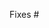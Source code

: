 <!-- 0. 🎉 Thank you for submitting a PR! -->

<!-- 1. Does this close any open issues? Please list them below. -->

<!-- Keep in mind that new features have a better chance of being merged fast if
they were first discussed and designed with the maintainers. If there is no
corresponding issue, please consider opening one for discussion first! -->

Fixes #

<!-- 2. Describe the changes introduced in this pull request. -->
<!--    Include any context necessary for understanding the PR's purpose. -->

<!-- 3. Before submitting, please make sure that you have:
  - reviewed the OpenZeppelin Contributor Guidelines
    (https://github.com/OpenZeppelin/openzeppelin-contracts/blob/master/CONTRIBUTING.md),
  - added tests where applicable to test new functionality,
  - made sure that your contracts are well-documented,
  - run the Solidity linter (`npm run lint:sol`) and fixed any issues,
  - run the JS linter and fixed any issues (`npm run lint:fix`), and
  - updated the changelog, if applicable.
-->
